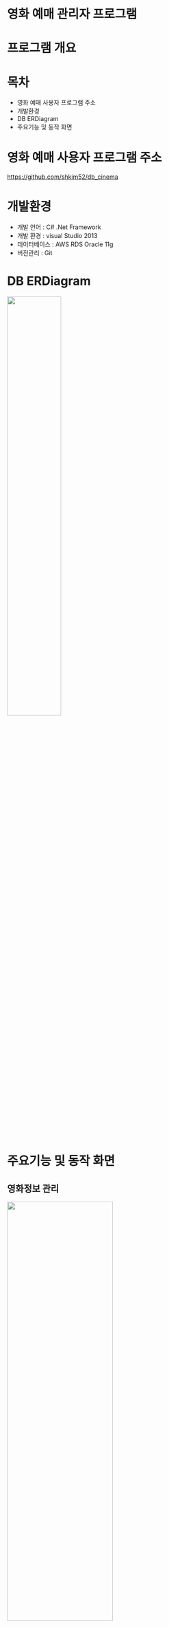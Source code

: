 # 영화 예매 관리자 프로그램

# 프로그램 개요

# 목차
- 영화 예매 사용자 프로그램 주소
- 개발환경
- DB ERDiagram
- 주요기능 및 동작 화면

# 영화 예매 사용자 프로그램 주소
https://github.com/shkim52/db_cinema

# 개발환경
- 개발 언어 : C# .Net Framework
- 개발 환경 : visual Studio 2013
- 데이터베이스 : AWS RDS Oracle 11g
- 버전관리 : Git

# DB ERDiagram
<img src="./image/ERD.png" width="50%" height="50%"></img>

# 주요기능 및 동작 화면
## 영화정보 관리
<img src="./image/movie_info.jpg" width="70%" height="50%"></img>
## 영화사진 입력
<img src="./image/movie_photo.jpg" width="70%" height="50%"></img>
## 영화정보 검색 및 수정
<img src="./image/movie_search.jpg" width="70%" height="50%"></img>
## 상영관 정보 입력 및 수정
<img src="./image/theather_insert.jpg" width="70%" height="50%"></img>
## 좌석정보 입력 및 수정
<img src="./image/seat.jpg" width="50%" height="70%"></img>
## 상영일정 입력
<img src="./image/schedule_insert.jpg" width="70%" height="50%"></img>
## 상영일정 검색 및 삭제
<img src="./image/schedule_search.jpg" width="70%" height="50%"></img>
## 고객정보 확인 및 강제탈퇴
<img src="./image/custoer.jpg" width="70%" height="50%"></img>
## 예매정보 검색 및 예매취소
<img src="./image/ticket.jpg" width="70%" height="50%"></img>
## 영화별 누적 관객 수 조회
<img src="./image/total.jpg" width="70%" height="50%"></img>
## 연령별 영화선호도 조회
<img src="./image/age_total.jpg" width="70%" height="50%"></img>
## 월별 매출 조회
<img src="./image/m_total.jpg" width="70%" height="50%"></img>
